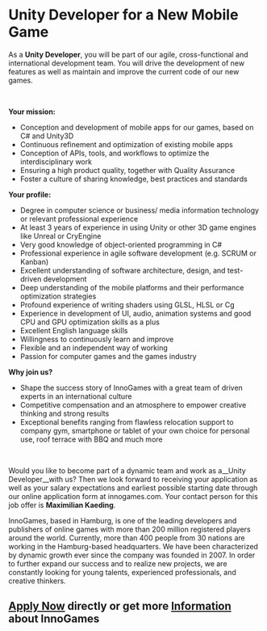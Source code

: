 # Unity Developer for a New Mobile Game

As a __Unity&nbsp;Developer__, you will be part of our agile, cross-functional and international development team. You will drive the development of new features as well as maintain and improve the current code of our new games.

&nbsp;

__Your mission:__

*   Conception and development of mobile apps for our games, based on C\# and Unity3D
*   Continuous refinement and optimization of existing mobile apps
*   Conception of APIs, tools, and workflows to optimize the interdisciplinary work
*   Ensuring a high product quality, together with Quality Assurance
*   Foster a culture of sharing knowledge, best practices and standards

__Your profile:__  

*   Degree in computer science or business/ media information technology or relevant professional experience
*   At least 3 years of experience in using Unity or other 3D game engines like Unreal or CryEngine
*   Very good knowledge of object-oriented programming in C\#
*   Professional experience in agile software development (e.g. SCRUM or Kanban)
*   Excellent understanding of software architecture, design, and test-driven development
*   Deep understanding of the mobile platforms and their performance optimization strategies
*   Profound experience of writing shaders using GLSL, HLSL or Cg
*   Experience in development of UI, audio, animation systems and good CPU and GPU optimization skills as a plus
*   Excellent English language skills
*   Willingness to continuously learn and improve
*   Flexible and an independent way of working
*   Passion for computer games and the games industry

  

__Why join us?__

*   Shape the success story of InnoGames with a great team of driven experts in an international culture
*   Competitive compensation and an atmosphere to empower creative thinking and strong results
*   Exceptional benefits ranging from flawless relocation support to company gym, smartphone or tablet of your own choice for personal use, roof terrace with BBQ and much more

&nbsp;

Would you like to become part of a dynamic team and work as a__Unity Developer__with us? Then we look forward to receiving your application as well as your salary expectations and earliest possible starting date through our online application form at innogames.com. Your contact person for this job offer is __Maximilian Kaeding__.

InnoGames, based in Hamburg, is one of the leading developers and publishers of online games with more than 200 million registered players around the world. Currently, more than 400 people from 30 nations are working in the Hamburg-based headquarters. We have been characterized by dynamic growth ever since the company was founded in 2007. In order to further expand our success and to realize new projects, we are constantly looking for young talents, experienced professionals, and creative thinkers.

## [Apply Now](http://app.jobvite.com/CompanyJobs/Careers.aspx?c=qyy9VfwU&j=ogOD7fwy&k=Apply&__jvst=Job+Board&i__jvsd=github_jobs_repo) directly or get more [Information](https://www.innogames.com/career/detail/job/unity-developer-for-a-new-mobile-game/?s=github_jobs_repo) about InnoGames